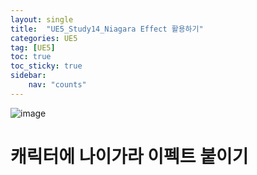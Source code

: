 ```yaml
---
layout: single
title:  "UE5_Study14_Niagara Effect 활용하기"
categories: UE5
tag: [UE5]
toc: true
toc_sticky: true
sidebar:
    nav: "counts"
---
```


![image](https://github.com/silverlnng/UE_ThirdPersonTemplate/assets/112385982/a9e3d799-51e4-4990-a32d-09ce66680fe2)

# 캐릭터에 나이가라 이펙트 붙이기


